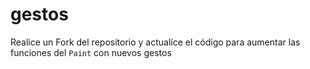 # gestos

Realice un Fork del repositorio y actualíce el código para aumentar las funciones del `Paint` con nuevos gestos 
